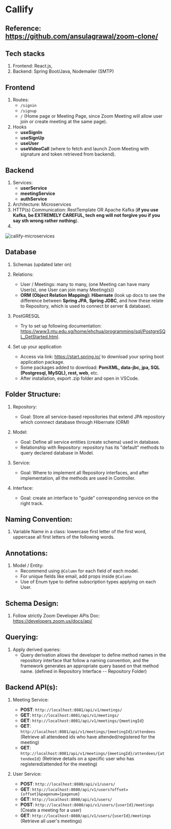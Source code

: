 # Callify

## Reference: https://github.com/ansulagrawal/zoom-clone/

## Tech stacks
1. Frontend: React.js, 
2. Backend: Spring Boot/Java, Nodemailer (SMTP)
   
## Frontend
1. Routes:
   - ```/signin```
   - ```/signup```
   - ```/``` (Home page or Meeting Page, since Zoom Meeting will allow user join or create meeting at the same page).
2. Hooks
   - **useSignIn**
   - **useSignUp**
   - **useUser**
   - **useVideoCall** (where to fetch and launch Zoom Meeting with signature and token retrieved from backend).
     
## Backend
1. Services:
   - **userService**
   - **meetingService**
   - **authService**
2. Architecture: Microservices
3. HTTP(s) Communication: RestTemplate OR Apache Kafka (**if you use Kafka, be EXTREMELY CAREFUL, tech eng will not forgive you if you say sth wrong rather nothing**).
4.

![callify-microservices](https://github.com/user-attachments/assets/4f86433d-34dd-4390-90f2-5a5944e0081a)

## Database
1. Schemas (updated later on)

2. Relations:
   - User / Meetings: many to many, (one Meeting can have many User(s), one User can join many Meeting(s))
   - **ORM (Object Relation Mapping): Hibernate** (look up docs to see the difference between **Spring JPA**, **Spring JDBC**, and how these relate to Repository, which is used to connect bt server & database).
  
3. PostGRESQL
   - Try to set up following documentation: https://www3.ntu.edu.sg/home/ehchua/programming/sql/PostgreSQL_GetStarted.html.

4. Set up your application
   - Access via link: https://start.spring.io/ to download your spring boot application package.
   - Some packages added to download: **PomXML, data-jbc, jpa, SQL (Postgresql, MySQL), rest, web**, etc.
   - After installation, export .zip folder and open in VSCode.

## Folder Structure:
1. Repository:
   - Goal: Store all service-based repositories that extend JPA repository which connnect database through Hibernate (ORM)

2. Model:
   - Goal: Define all service entities (create schema) used in database.
   - Relationship with Repository: repository has its "default" methods to query declared database in Model.

3. Service:
   - Goal: Where to implement all Repository interfaces, and after implementation, all the methods are used in Controller.

4. Interface:
   - Goal: create an interface to "guide" corresponding service on the right track.

## Naming Convention:
1. Variable Name in a class: lowercase first letter of the first word, uppercase all first letters of the following words.

## Annotations:
1. Model / Entity:
   - Recommend using `@Column` for each field of each model.
   - For unique fields like email, add props inside `@Column`
   - Use of Enum type to define subscription types applying on each User.

## Schema Design:
1. Follow strictly Zoom Developer APIs Doc: https://developers.zoom.us/docs/api/

## Querying:
1. Apply derived queries: 
   - Query derivation allows the developer to define method names in the repository interface that follow a naming convention, and the framework generates an appropriate query based on that method name. (defined in Repository Interface -- Repository Folder)

## Backend API(s):
1. Meeting Service:
   - **POST**: `http://localhost:8081/api/v1/meetings/`
   - **GET**: `http://localhost:8081/api/v1/meetings/`
   - **GET**: `http://localhost:8081/api/v1/meetings/{meetingId}`
   - **GET**: `http://localhost:8081/api/v1/meetings/{meetingId}/attendees` (Retrieve all attendeed ids who have attended/registered for the meeting)
   - **GET**: `http://localhost:8081/api/v1/meetings/{meetingId}/attendees/{attendeeId}` (Retrieve details on a specific user who has registered/attended for the meeting)

2. User Service:
   - **POST**: `http://localhost:8080/api/v1/users/`
   - **GET**: `http://localhost:8080/api/v1/users?offset={offset}&pagenum={pagenum}`
   - **GET**: `http://localhost:8080/api/v1/users/`
   - **POST**: `http://localhost:8080/api/v1/users/{userId}/meetings` (Create a meeting for a user)
   - **GET**: `http://localhost:8080/api/v1/users/{userId}/meetings` (Retrieve all user's meetings)
